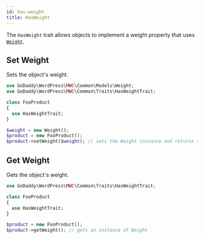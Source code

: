 ```yaml
---
id: has-weight
title: HasWeight
---
```


The `HasWeight` trait allows objects to implement a weight property that uses [`Weight`](/models/weight).

## Set Weight

Sets the object's weight.

```php
use GoDaddy\WordPress\MWC\Common\Models\Weight;
use GoDaddy\WordPress\MWC\Common\Traits\HasWeightTrait;

class FooProduct
{
  use HasWeightTrait;
}

$weight = new Weight();
$product = new FooProduct();
$product->setWeight($weight); // sets the Weight instance and returns self
```

## Get Weight

Gets the object's weight.

```php
use GoDaddy\WordPress\MWC\Common\Traits\HasWeightTrait;

class FooProduct
{
  use HasWeightTrait;
}

$product = new FooProduct();
$product->getWeight(); // gets an instance of Weight
```